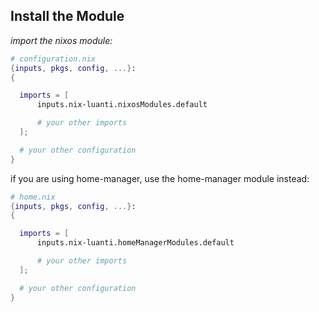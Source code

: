 ## Install the Module

*import the nixos module:*

```nix
# configuration.nix
{inputs, pkgs, config, ...}:
{

  imports = [
      inputs.nix-luanti.nixosModules.default

      # your other imports
  ];

  # your other configuration
}

```

if you are using home-manager, use the home-manager module instead:

```nix
# home.nix
{inputs, pkgs, config, ...}:
{

  imports = [
      inputs.nix-luanti.homeManagerModules.default

      # your other imports
  ];

  # your other configuration
}

```
